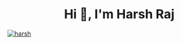 <h1 align="center">Hi 👋, I'm Harsh Raj</h1>

<p align="left"> <a href="https://github.com/ryo-ma/github-profile-trophy"><img src="https://github-profile-trophy.vercel.app/?username=rajharsh5450" alt="harsh" /></a> </p>
